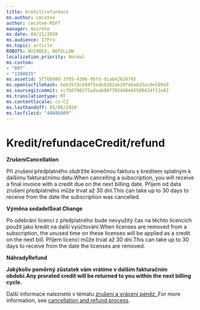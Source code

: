 ```yaml
---
title: Kredit/refundace
ms.author: cmcatee
author: cmcatee-MSFT
manager: mnirkhe
ms.date: 04/21/2020
ms.audience: ITPro
ms.topic: article
ROBOTS: NOINDEX, NOFOLLOW
localization_priority: Normal
ms.custom:
- "897"
- "1500035"
ms.assetid: 5f76890d-3f85-430b-95fd-dcab42624745
ms.openlocfilehash: beb3574cb94f5ede8282ab29feba6d3ac0e589a9
ms.sourcegitcommit: cc7b6f00275adaab90f702d48e65500434f11e83
ms.translationtype: MT
ms.contentlocale: cs-CZ
ms.lasthandoff: 05/06/2020
ms.locfileid: "44086809"
---
```

# <a name="creditrefund"></a><span data-ttu-id="84c08-102">Kredit/refundace</span><span class="sxs-lookup"><span data-stu-id="84c08-102">Credit/refund</span></span>

<span data-ttu-id="84c08-103">**Zrušení**</span><span class="sxs-lookup"><span data-stu-id="84c08-103">**Cancellation**</span></span>
  
<span data-ttu-id="84c08-104">Při zrušení předplatného obdržíte konečnou fakturu s kreditem splatným k dalšímu fakturačnímu datu.</span><span class="sxs-lookup"><span data-stu-id="84c08-104">When cancelling a subscription, you will receive a final invoice with a credit due on the next billing date.</span></span> <span data-ttu-id="84c08-105">Příjem od data zrušení předplatného může trvat až 30 dní.</span><span class="sxs-lookup"><span data-stu-id="84c08-105">This can take up to 30 days to receive from the date the subscription was cancelled.</span></span>
  
<span data-ttu-id="84c08-106">**Výměna sedadel**</span><span class="sxs-lookup"><span data-stu-id="84c08-106">**Seat Change**</span></span>
  
<span data-ttu-id="84c08-107">Po odebrání licencí z předplatného bude nevyužitý čas na těchto licencích použit jako kredit na další vyúčtování.</span><span class="sxs-lookup"><span data-stu-id="84c08-107">When licenses are removed from a subscription, the unused time on these licenses will be applied as a credit on the next bill.</span></span> <span data-ttu-id="84c08-108">Příjem licencí může trvat až 30 dní.</span><span class="sxs-lookup"><span data-stu-id="84c08-108">This can take up to 30 days to receive from the date the licenses are removed.</span></span>

<span data-ttu-id="84c08-109">**Náhrady**</span><span class="sxs-lookup"><span data-stu-id="84c08-109">**Refund**</span></span>

<span data-ttu-id="84c08-110">**Jakýkoliv poměrný zůstatek vám vrátíme v dalším fakturačním období.**</span><span class="sxs-lookup"><span data-stu-id="84c08-110">**Any prorated credit will be returned to you within the next billing cycle.**</span></span>

<span data-ttu-id="84c08-111">Další informace naleznete v tématu [zrušení a vrácení peněz .](https://docs.microsoft.com/microsoft-365/commerce/subscriptions/cancel-your-subscription?view=o365-worldwide)</span><span class="sxs-lookup"><span data-stu-id="84c08-111">For more information, see [cancellation and refund process](https://docs.microsoft.com/microsoft-365/commerce/subscriptions/cancel-your-subscription?view=o365-worldwide).</span></span> 

